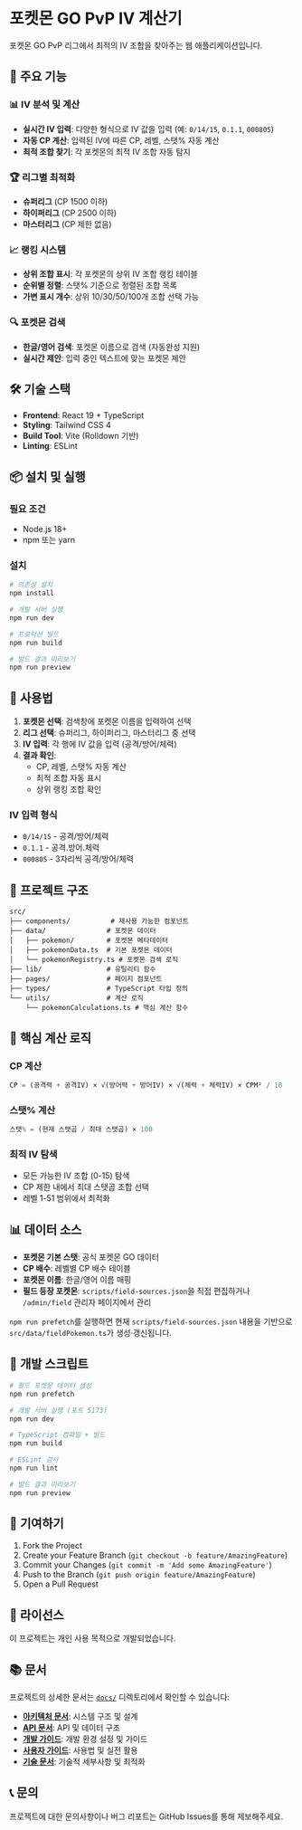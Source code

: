# 포켓몬 GO PvP IV 계산기

포켓몬 GO PvP 리그에서 최적의 IV 조합을 찾아주는 웹 애플리케이션입니다.

## 🚀 주요 기능

### 📊 IV 분석 및 계산

- **실시간 IV 입력**: 다양한 형식으로 IV 값을 입력 (예: `0/14/15`, `0.1.1`, `000805`)
- **자동 CP 계산**: 입력된 IV에 따른 CP, 레벨, 스탯% 자동 계산
- **최적 조합 찾기**: 각 포켓몬의 최적 IV 조합 자동 탐지

### 🏆 리그별 최적화

- **슈퍼리그** (CP 1500 이하)
- **하이퍼리그** (CP 2500 이하)
- **마스터리그** (CP 제한 없음)

### 📈 랭킹 시스템

- **상위 조합 표시**: 각 포켓몬의 상위 IV 조합 랭킹 테이블
- **순위별 정렬**: 스탯% 기준으로 정렬된 조합 목록
- **가변 표시 개수**: 상위 10/30/50/100개 조합 선택 가능

### 🔍 포켓몬 검색

- **한글/영어 검색**: 포켓몬 이름으로 검색 (자동완성 지원)
- **실시간 제안**: 입력 중인 텍스트에 맞는 포켓몬 제안

## 🛠 기술 스택

- **Frontend**: React 19 + TypeScript
- **Styling**: Tailwind CSS 4
- **Build Tool**: Vite (Rolldown 기반)
- **Linting**: ESLint

## 📦 설치 및 실행

### 필요 조건

- Node.js 18+
- npm 또는 yarn

### 설치

```bash
# 의존성 설치
npm install

# 개발 서버 실행
npm run dev

# 프로덕션 빌드
npm run build

# 빌드 결과 미리보기
npm run preview
```

## 🎯 사용법

1. **포켓몬 선택**: 검색창에 포켓몬 이름을 입력하여 선택
2. **리그 선택**: 슈퍼리그, 하이퍼리그, 마스터리그 중 선택
3. **IV 입력**: 각 행에 IV 값을 입력 (공격/방어/체력)
4. **결과 확인**:
   - CP, 레벨, 스탯% 자동 계산
   - 최적 조합 자동 표시
   - 상위 랭킹 조합 확인

### IV 입력 형식

- `0/14/15` - 공격/방어/체력
- `0.1.1` - 공격.방어.체력
- `000805` - 3자리씩 공격/방어/체력

## 📁 프로젝트 구조

```
src/
├── components/          # 재사용 가능한 컴포넌트
├── data/               # 포켓몬 데이터
│   ├── pokemon/        # 포켓몬 메타데이터
│   ├── pokemonData.ts  # 기본 포켓몬 데이터
│   └── pokemonRegistry.ts # 포켓몬 검색 로직
├── lib/                # 유틸리티 함수
├── pages/              # 페이지 컴포넌트
├── types/              # TypeScript 타입 정의
└── utils/              # 계산 로직
    └── pokemonCalculations.ts # 핵심 계산 함수
```

## 🔧 핵심 계산 로직

### CP 계산

```typescript
CP = (공격력 + 공격IV) × √(방어력 + 방어IV) × √(체력 + 체력IV) × CPM² / 10
```

### 스탯% 계산

```typescript
스탯% = (현재 스탯곱 / 최대 스탯곱) × 100
```

### 최적 IV 탐색

- 모든 가능한 IV 조합 (0-15) 탐색
- CP 제한 내에서 최대 스탯곱 조합 선택
- 레벨 1-51 범위에서 최적화

## 📊 데이터 소스

- **포켓몬 기본 스탯**: 공식 포켓몬 GO 데이터
- **CP 배수**: 레벨별 CP 배수 테이블
- **포켓몬 이름**: 한글/영어 이름 매핑
- **필드 등장 포켓몬**: `scripts/field-sources.json`을 직접 편집하거나 `/admin/field` 관리자 페이지에서 관리

`npm run prefetch`를 실행하면 현재 `scripts/field-sources.json` 내용을 기반으로 `src/data/fieldPokemon.ts`가 생성·갱신됩니다.

## 🚀 개발 스크립트

```bash
# 필드 포켓몬 데이터 생성
npm run prefetch

# 개발 서버 실행 (포트 5173)
npm run dev

# TypeScript 컴파일 + 빌드
npm run build

# ESLint 검사
npm run lint

# 빌드 결과 미리보기
npm run preview
```

## 🤝 기여하기

1. Fork the Project
2. Create your Feature Branch (`git checkout -b feature/AmazingFeature`)
3. Commit your Changes (`git commit -m 'Add some AmazingFeature'`)
4. Push to the Branch (`git push origin feature/AmazingFeature`)
5. Open a Pull Request

## 📝 라이선스

이 프로젝트는 개인 사용 목적으로 개발되었습니다.

## 📚 문서

프로젝트의 상세한 문서는 [`docs/`](./docs/) 디렉토리에서 확인할 수 있습니다:

- **[아키텍처 문서](./docs/ARCHITECTURE.md)**: 시스템 구조 및 설계
- **[API 문서](./docs/API.md)**: API 및 데이터 구조
- **[개발 가이드](./docs/DEVELOPMENT.md)**: 개발 환경 설정 및 가이드
- **[사용자 가이드](./docs/USER_GUIDE.md)**: 사용법 및 실전 활용
- **[기술 문서](./docs/TECHNICAL.md)**: 기술적 세부사항 및 최적화

## 📞 문의

프로젝트에 대한 문의사항이나 버그 리포트는 GitHub Issues를 통해 제보해주세요.
